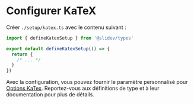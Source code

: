# Configurer KaTeX

<Environment type="node" />

Créer `./setup/katex.ts` avec le contenu suivant :

```ts
import { defineKatexSetup } from '@slidev/types'

export default defineKatexSetup(() => {
  return {
    /* ... */
  }
})
```

Avec la configuration, vous pouvez fournir le paramètre personnalisé pour [Options KaTex](https://katex.org/docs/options.html). Reportez-vous aux définitions de type et à leur documentation pour plus de détails.
